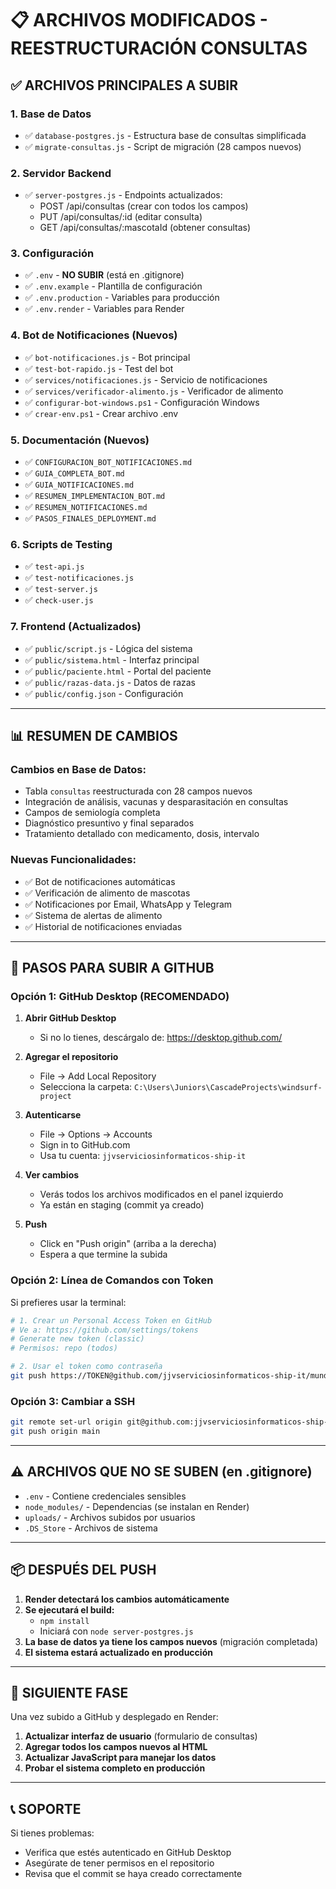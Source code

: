 # 📋 ARCHIVOS MODIFICADOS - REESTRUCTURACIÓN CONSULTAS

## ✅ ARCHIVOS PRINCIPALES A SUBIR

### **1. Base de Datos**
- ✅ `database-postgres.js` - Estructura base de consultas simplificada
- ✅ `migrate-consultas.js` - Script de migración (28 campos nuevos)

### **2. Servidor Backend**
- ✅ `server-postgres.js` - Endpoints actualizados:
  - POST /api/consultas (crear con todos los campos)
  - PUT /api/consultas/:id (editar consulta)
  - GET /api/consultas/:mascotaId (obtener consultas)

### **3. Configuración**
- ✅ `.env` - **NO SUBIR** (está en .gitignore)
- ✅ `.env.example` - Plantilla de configuración
- ✅ `.env.production` - Variables para producción
- ✅ `.env.render` - Variables para Render

### **4. Bot de Notificaciones (Nuevos)**
- ✅ `bot-notificaciones.js` - Bot principal
- ✅ `test-bot-rapido.js` - Test del bot
- ✅ `services/notificaciones.js` - Servicio de notificaciones
- ✅ `services/verificador-alimento.js` - Verificador de alimento
- ✅ `configurar-bot-windows.ps1` - Configuración Windows
- ✅ `crear-env.ps1` - Crear archivo .env

### **5. Documentación (Nuevos)**
- ✅ `CONFIGURACION_BOT_NOTIFICACIONES.md`
- ✅ `GUIA_COMPLETA_BOT.md`
- ✅ `GUIA_NOTIFICACIONES.md`
- ✅ `RESUMEN_IMPLEMENTACION_BOT.md`
- ✅ `RESUMEN_NOTIFICACIONES.md`
- ✅ `PASOS_FINALES_DEPLOYMENT.md`

### **6. Scripts de Testing**
- ✅ `test-api.js`
- ✅ `test-notificaciones.js`
- ✅ `test-server.js`
- ✅ `check-user.js`

### **7. Frontend (Actualizados)**
- ✅ `public/script.js` - Lógica del sistema
- ✅ `public/sistema.html` - Interfaz principal
- ✅ `public/paciente.html` - Portal del paciente
- ✅ `public/razas-data.js` - Datos de razas
- ✅ `public/config.json` - Configuración

---

## 📊 RESUMEN DE CAMBIOS

### **Cambios en Base de Datos:**
- Tabla `consultas` reestructurada con 28 campos nuevos
- Integración de análisis, vacunas y desparasitación en consultas
- Campos de semiología completa
- Diagnóstico presuntivo y final separados
- Tratamiento detallado con medicamento, dosis, intervalo

### **Nuevas Funcionalidades:**
- ✅ Bot de notificaciones automáticas
- ✅ Verificación de alimento de mascotas
- ✅ Notificaciones por Email, WhatsApp y Telegram
- ✅ Sistema de alertas de alimento
- ✅ Historial de notificaciones enviadas

---

## 🚀 PASOS PARA SUBIR A GITHUB

### **Opción 1: GitHub Desktop (RECOMENDADO)**

1. **Abrir GitHub Desktop**
   - Si no lo tienes, descárgalo de: https://desktop.github.com/

2. **Agregar el repositorio**
   - File → Add Local Repository
   - Selecciona la carpeta: `C:\Users\Juniors\CascadeProjects\windsurf-project`

3. **Autenticarse**
   - File → Options → Accounts
   - Sign in to GitHub.com
   - Usa tu cuenta: `jjvserviciosinformaticos-ship-it`

4. **Ver cambios**
   - Verás todos los archivos modificados en el panel izquierdo
   - Ya están en staging (commit ya creado)

5. **Push**
   - Click en "Push origin" (arriba a la derecha)
   - Espera a que termine la subida

### **Opción 2: Línea de Comandos con Token**

Si prefieres usar la terminal:

```bash
# 1. Crear un Personal Access Token en GitHub
# Ve a: https://github.com/settings/tokens
# Generate new token (classic)
# Permisos: repo (todos)

# 2. Usar el token como contraseña
git push https://TOKEN@github.com/jjvserviciosinformaticos-ship-it/mundopatas-vet-system.git main
```

### **Opción 3: Cambiar a SSH**

```bash
git remote set-url origin git@github.com:jjvserviciosinformaticos-ship-it/mundopatas-vet-system.git
git push origin main
```

---

## ⚠️ ARCHIVOS QUE NO SE SUBEN (en .gitignore)

- `.env` - Contiene credenciales sensibles
- `node_modules/` - Dependencias (se instalan en Render)
- `uploads/` - Archivos subidos por usuarios
- `.DS_Store` - Archivos de sistema

---

## 📦 DESPUÉS DEL PUSH

1. **Render detectará los cambios automáticamente**
2. **Se ejecutará el build:**
   - `npm install`
   - Iniciará con `node server-postgres.js`
3. **La base de datos ya tiene los campos nuevos** (migración completada)
4. **El sistema estará actualizado en producción**

---

## 🔄 SIGUIENTE FASE

Una vez subido a GitHub y desplegado en Render:

1. **Actualizar interfaz de usuario** (formulario de consultas)
2. **Agregar todos los campos nuevos al HTML**
3. **Actualizar JavaScript para manejar los datos**
4. **Probar el sistema completo en producción**

---

## 📞 SOPORTE

Si tienes problemas:
- Verifica que estés autenticado en GitHub Desktop
- Asegúrate de tener permisos en el repositorio
- Revisa que el commit se haya creado correctamente
